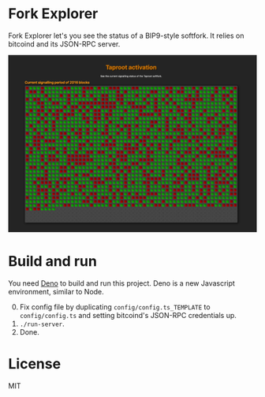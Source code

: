 # Fork Explorer

Fork Explorer let's you see the status of a BIP9-style softfork. It relies on bitcoind and its JSON-RPC server.

<img width="1000" src="fork-explorer-screenshot.png" />

# Build and run

You need [Deno](https://deno.land) to build and run this project. Deno is a new
Javascript environment, similar to Node.

0. Fix config file by duplicating `config/config.ts_TEMPLATE` to `config/config.ts` and setting
   bitcoind's JSON-RPC credentials up.
1. `./run-server`.
2. Done.

# License

MIT
